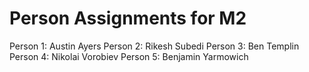 # Person Assignments for M2
Person 1: Austin Ayers
Person 2: Rikesh Subedi
Person 3: Ben Templin
Person 4: Nikolai Vorobiev
Person 5: Benjamin Yarmowich
